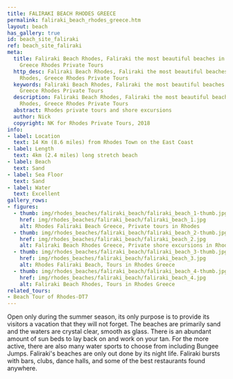 ```yaml
---
title: FALIRAKI BEACH RHODES GREECE
permalink: faliraki_beach_rhodes_greece.htm
layout: beach
has_gallery: true
id: beach_site_faliraki
ref: beach_site_faliraki
meta:
  title: Faliraki Beach Rhodes, Faliraki the most beautiful beaches in Greece Rhodes,
    Greece Rhodes Private Tours
  http_desc: Faliraki Beach Rhodes, Faliraki the most beautiful beaches in Greece
    Rhodes, Greece Rhodes Private Tours
  keywords: Faliraki Beach Rhodes, Faliraki the most beautiful beaches in Greece Rhodes,
    Greece Rhodes Private Tours
  description: Faliraki Beach Rhodes, Faliraki the most beautiful beaches in Greece
    Rhodes, Greece Rhodes Private Tours
  abstract: Rhodes private tours and shore excursions
  author: Nick
  copyright: NK for Rhodes Private Tours, 2018
info:
- label: Location
  text: 14 Km (8.6 miles) from Rhodes Town on the East Coast
- label: Length
  text: 4km (2.4 miles) long stretch beach
- label: Beach
  text: Sand
- label: Sea Floor
  text: Sand
- label: Water
  text: Excellent
gallery_rows:
- figures:
  - thumb: img/rhodes_beaches/faliraki_beach/faliraki_beach_1-thumb.jpg
    href: img/rhodes_beaches/faliraki_beach/faliraki_beach_1.jpg
    alt: Rhodes Faliraki Beach Greece, Private tours in Rhodes
  - thumb: img/rhodes_beaches/faliraki_beach/faliraki_beach_2-thumb.jpg
    href: img/rhodes_beaches/faliraki_beach/faliraki_beach_2.jpg
    alt: Faliraki Beach Rhodes Greece, Private shore excursions in Rhodes
  - thumb: img/rhodes_beaches/faliraki_beach/faliraki_beach_3-thumb.jpg
    href: img/rhodes_beaches/faliraki_beach/faliraki_beach_3.jpg
    alt: Rhodes Faliraki Beach, Tours in Rhodes Greece
  - thumb: img/rhodes_beaches/faliraki_beach/faliraki_beach_4-thumb.jpg
    href: img/rhodes_beaches/faliraki_beach/faliraki_beach_4.jpg
    alt: Faliraki Beach Rhodes, Tours in Rhodes Greece
related_tours:
- Beach Tour of Rhodes-DT7
---
```


Open only during the summer season, its only purpose is to provide its visitors a vacation that they will not forget. The beaches are primarily sand and the waters are crystal clear, smooth as glass. There is an abundant amount of sun beds to lay back on and work on your tan. For the more active, there are also many water sports to choose from including Bungee Jumps. Faliraki's beaches are only out done by its night life. Faliraki bursts with bars, clubs, dance halls, and some of the best restaurants found anywhere.